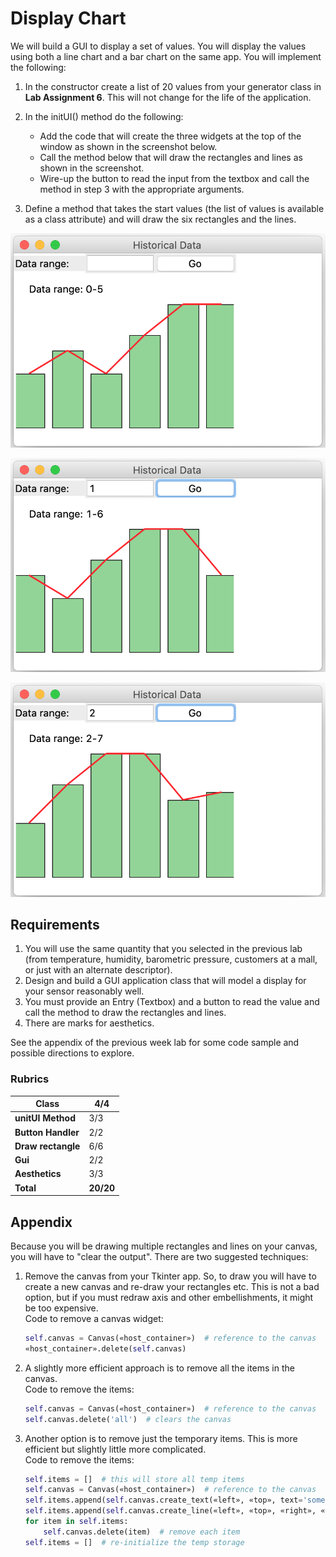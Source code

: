 # Display Chart

We will build a GUI to display a set of values. You will display the values using both a line chart and a bar chart on the same app. You will implement the following:

1. In the constructor create a list of 20 values from your generator class in **Lab Assignment 6**. This will not change for the life of the application.

2. In the initUI() method do the following:
    - Add the code that will create the three widgets at the top of the window as shown in the screenshot below.
    - Call the method below that will draw the rectangles and lines as shown in the screenshot.
    - Wire-up the button to read the input from the textbox and call the method in step 3 with the appropriate arguments.

3. Define a method that takes the start values (the list of values is available as a class attribute) and will draw the six rectangles and the lines.

![](media/image1.png)

![](media/image2.png)

![](media/image3.png)

## Requirements

1. You will use the same quantity that you selected in the previous lab (from temperature, humidity, barometric pressure, customers at a mall, or just with an alternate descriptor).
2. Design and build a GUI application class that will model a display for your sensor reasonably well.
3. You must provide an Entry (Textbox) and a button to read the value and call the method to draw the rectangles and lines.
4. There are marks for aesthetics.

See the appendix of the previous week lab for some code sample and possible directions to explore.

### Rubrics

| **Class** | 4/4 |
|-----------|-----|
| **unitUI Method** | 3/3 |
| **Button Handler** | 2/2 |
| **Draw rectangle** | 6/6 |
| **Gui** | 2/2 |
| **Aesthetics** | 3/3 |
| **Total** | **20/20** |

## Appendix

Because you will be drawing multiple rectangles and lines on your canvas, you will have to "clear the output". There are two suggested techniques:

1. Remove the canvas from your Tkinter app. So, to draw you will have to create a new canvas and re-draw your rectangles etc. This is not a bad option, but if you must redraw axis and other embellishments, it might be too expensive.  
   Code to remove a canvas widget:

   ```python
   self.canvas = Canvas(«host_container»)  # reference to the canvas
   «host_container».delete(self.canvas)
   ```

2. A slightly more efficient approach is to remove all the items in the canvas.  
   Code to remove the items:

   ```python
   self.canvas = Canvas(«host_container»)  # reference to the canvas
   self.canvas.delete('all')  # clears the canvas
   ```

3. Another option is to remove just the temporary items. This is more efficient but slightly little more complicated.  
   Code to remove the items:

   ```python
   self.items = []  # this will store all temp items
   self.canvas = Canvas(«host_container»)  # reference to the canvas
   self.items.append(self.canvas.create_text(«left», «top», text='some text'))  # add a temp item
   self.items.append(self.canvas.create_line(«left», «top», «right», «bottom»))  # add another temp item
   for item in self.items:
       self.canvas.delete(item)  # remove each item
   self.items = []  # re-initialize the temp storage
   ```
